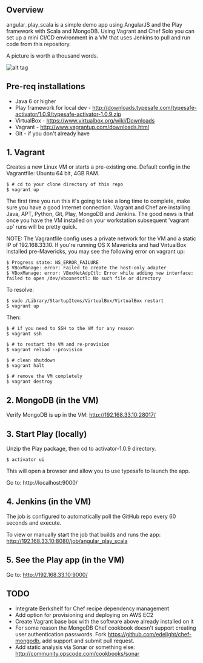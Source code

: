 ## Overview

angular_play_scala is a simple demo app using AngularJS and the Play framework with Scala and MongoDB. Using Vagrant and Chef Solo you can set up a mini CI/CD environment in a VM that uses Jenkins to pull and run code from this repository.

A picture is worth a thousand words.

![alt tag](https://raw.github.com/excellaco/angular_play_scala/master/play_ci.png)

## Pre-req installations

* Java 6 or higher
* Play framework for local dev - http://downloads.typesafe.com/typesafe-activator/1.0.9/typesafe-activator-1.0.9.zip
* VirtualBox - https://www.virtualbox.org/wiki/Downloads
* Vagrant - http://www.vagrantup.com/downloads.html
* Git - if you don't already have

## 1. Vagrant

Creates a new Linux VM or starts a pre-existing one. Default config in the Vagrantfile: Ubuntu 64 bit, 4GB RAM.

    $ # cd to your clone directory of this repo
    $ vagrant up

The first time you run this it's going to take a long time to complete, make sure you have a good Internet connection. Vagrant and Chef are installing Java, APT, Python, Git, Play, MongoDB and Jenkins. The good news is that once you have the VM installed on your workstation subsequent 'vagrant up' runs will be pretty quick. 

NOTE: The Vagrantfile config uses a private network for the VM and a static IP of 192.168.33.10. If you're running OS X Mavericks and had VirtualBox installed pre-Mavericks, you may see the following error on vagrant up:

    $ Progress state: NS_ERROR_FAILURE
    $ VBoxManage: error: Failed to create the host-only adapter
    $ VBoxManage: error: VBoxNetAdpCtl: Error while adding new interface: failed to open /dev/vboxnetctl: No such file or directory

To resolve:

    $ sudo /Library/StartupItems/VirtualBox/VirtualBox restart
    $ vagrant up

Then:

    $ # if you need to SSH to the VM for any reason
    $ vagrant ssh

    $ # to restart the VM and re-provision
    $ vagrant reload --provision

    $ # clean shutdown
    $ vagrant halt

    $ # remove the VM completely
    $ vagrant destroy

## 2. MongoDB (in the VM)

Verify MongoDB is up in the VM: http://192.168.33.10:28017/

## 3. Start Play (locally)

Unzip the Play package, then cd to activator-1.0.9 directory.

    $ activator ui

This will open a browser and allow you to use typesafe to launch the app.

Go to: http://localhost:9000/

## 4. Jenkins (in the VM)

The job is configured to automatically poll the GitHub repo every 60 seconds and execute.

To view or manually start the job that builds and runs the app: http://192.168.33.10:8080/job/angular_play_scala

## 5. See the Play app (in the VM)

Go to: http://192.168.33.10:9000/

## TODO

* Integrate Berkshelf for Chef recipe dependency management
* Add option for provisioning and deploying on AWS EC2
* Create Vagrant base box with the software above already installed on it
* For some reason the MongoDB Chef cookbook doesn't support creating user authentication passwords. Fork https://github.com/edelight/chef-mongodb, add support and submit pull request.
* Add static analysis via Sonar or something else: http://community.opscode.com/cookbooks/sonar